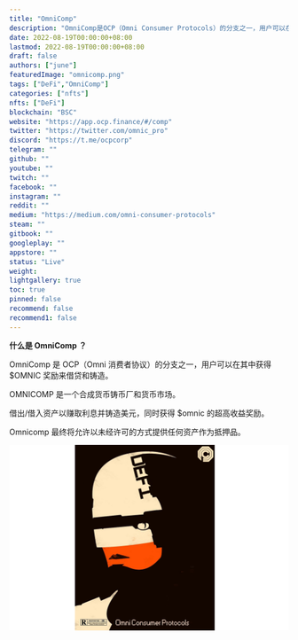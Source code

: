 ```yaml
---
title: "OmniComp"
description: "OmniComp是OCP（Omni Consumer Protocols）的分支之一，用户可以在其中获得$OMNIC奖励来借出，借贷和造币。"
date: 2022-08-19T00:00:00+08:00
lastmod: 2022-08-19T00:00:00+08:00
draft: false
authors: ["june"]
featuredImage: "omnicomp.png"
tags: ["DeFi","OmniComp"]
categories: ["nfts"]
nfts: ["DeFi"]
blockchain: "BSC"
website: "https://app.ocp.finance/#/comp"
twitter: "https://twitter.com/omnic_pro"
discord: "https://t.me/ocpcorp"
telegram: ""
github: ""
youtube: ""
twitch: ""
facebook: ""
instagram: ""
reddit: ""
medium: "https://medium.com/omni-consumer-protocols"
steam: ""
gitbook: ""
googleplay: ""
appstore: ""
status: "Live"
weight: 
lightgallery: true
toc: true
pinned: false
recommend: false
recommend1: false
---
```


**什么是 OmniComp ？**

OmniComp 是 OCP（Omni 消费者协议）的分支之一，用户可以在其中获得 $OMNIC 奖励来借贷和铸造。

OMNICOMP 是一个合成货币铸币厂和货币市场。

借出/借入资产以赚取利息并铸造美元，同时获得 $omnic 的超高收益奖励。

Omnicomp 最终将允许以未经许可的方式提供任何资产作为抵押品。

![Omnicomp ](09.png)